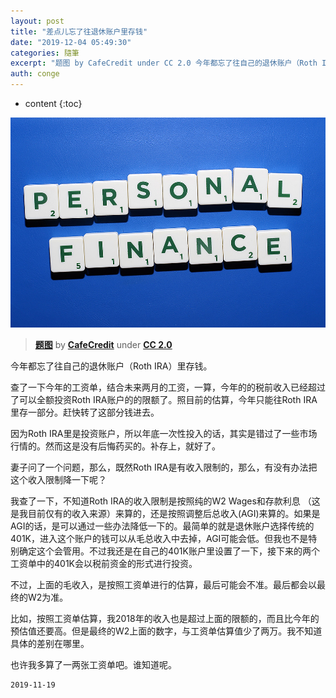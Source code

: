 ```yaml
---
layout: post
title: "差点儿忘了往退休账户里存钱"
date: "2019-12-04 05:49:30"
categories: 隨筆
excerpt: "题图 by CafeCredit under CC 2.0 今年都忘了往自己的退休账户（Roth IRA）里存钱。 查了一下今年的工资单，结合未..."
auth: conge
---
```

* content
{:toc}

![](/assets/images/隨筆/118382-9d00f6eb17e5cdbc.png)

> **[题图](https://www.flickr.com/photos/cafecredit/27094858754)** by **[CafeCredit](https://www.cafecredit.com/)** under **[CC 2.0](https://creativecommons.org/licenses/by/2.0/)**


今年都忘了往自己的退休账户（Roth IRA）里存钱。

查了一下今年的工资单，结合未来两月的工资，一算，今年的的税前收入已经超过了可以全额投资Roth IRA账户的的限额了。照目前的估算，今年只能往Roth IRA里存一部分。赶快转了这部分钱进去。

因为Roth IRA里是投资账户，所以年底一次性投入的话，其实是错过了一些市场行情的。然而这是没有后悔药买的。补存上，就好了。

妻子问了一个问题，那么，既然Roth IRA是有收入限制的，那么，有没有办法把这个收入限制降一下呢？

我查了一下，不知道Roth IRA的收入限制是按照纯的W2 Wages和存款利息 （这是我目前仅有的收入来源）来算的，还是按照调整后总收入(AGI)来算的。如果是AGI的话，是可以通过一些办法降低一下的。最简单的就是退休账户选择传统的401K，进入这个账户的钱可以从毛总收入中去掉，AGI可能会低。但我也不是特别确定这个会管用。不过我还是在自己的401K账户里设置了一下，接下来的两个工资单中的401K会以税前资金的形式进行投资。

不过，上面的毛收入，是按照工资单进行的估算，最后可能会不准。最后都会以最终的W2为准。

比如，按照工资单估算，我2018年的收入也是超过上面的限额的，而且比今年的预估值还要高。但是最终的W2上面的数字，与工资单估算值少了两万。我不知道具体的差别在哪里。

也许我多算了一两张工资单吧。谁知道呢。


```
2019-11-19
```
